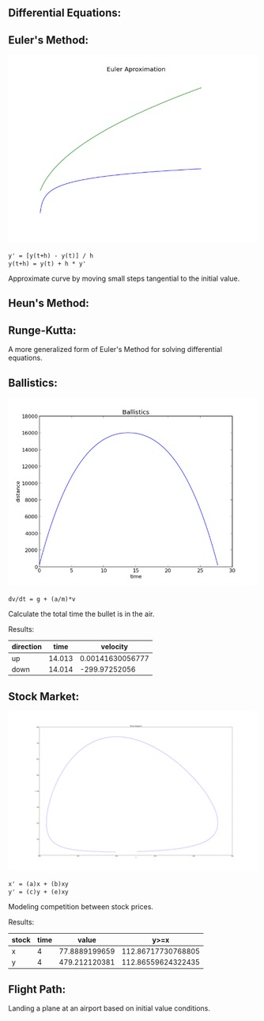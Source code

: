 Differential Equations:
-----------------------


Euler's Method:
-------------

![euler](./euler.png)

```
y' = [y(t+h) - y(t)] / h
y(t+h) = y(t) + h * y'
```

Approximate curve by moving small steps tangential to the initial value.

Heun's Method:
--------------


Runge-Kutta:
------------

A more generalized form of Euler's Method for solving differential equations.


Ballistics:
-----------------

![dist](./distance.png)

`dv/dt = g + (a/m)*v`

Calculate the total time the bullet is in the air.

Results:

| direction   |      time          |      velocity        |
|-------------|--------------------|----------------------|
| up          | 14.013             | 0.00141630056777     |
| down        | 14.014             |  -299.97252056       |



Stock Market:
-------------

![plot](./phase.png)

```
x' = (a)x + (b)xy
y' = (c)y + (e)xy
```

Modeling competition between stock prices.

Results:

| stock       |      time          |      value           |    y>=x            |
|-------------|--------------------|----------------------|--------------------|
| x           |         4          | 77.8889199659        | 112.86717730768805 |
| y           |         4          | 479.212120381        | 112.86559624322435 |


Flight Path:
------------

Landing a plane at an airport based on initial value conditions.
